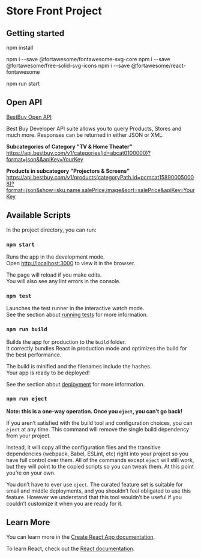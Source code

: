 # Store Front Project

## Getting started

npm install

npm i --save @fortawesome/fontawesome-svg-core
npm i --save @fortawesome/free-solid-svg-icons
npm i --save @fortawesome/react-fontawesome

npm run start


## Open API

[BestBuy Open API](https://bestbuyapis.github.io/api-documentation/#overview)

Best Buy Developer API
suite allows you to query Products, Stores and much more. 
Responses can be returned in either JSON or XML.

**Subcategories of Category "TV & Home Theater"**
https://api.bestbuy.com/v1/categories(id=abcat0100000)?format=json&&apiKey=YourKey

**Products in subcategory "Projectors & Screens"**
https://api.bestbuy.com/v1/products(categoryPath.id=pcmcat158900050008)?format=json&show=sku,name,salePrice,image&sort=salePrice&apiKey=YourKey

## Available Scripts

In the project directory, you can run:

### `npm start`

Runs the app in the development mode.<br />
Open [http://localhost:3000](http://localhost:3000) to view it in the browser.

The page will reload if you make edits.<br />
You will also see any lint errors in the console.

### `npm test`

Launches the test runner in the interactive watch mode.<br />
See the section about [running tests](https://facebook.github.io/create-react-app/docs/running-tests) for more information.

### `npm run build`

Builds the app for production to the `build` folder.<br />
It correctly bundles React in production mode and optimizes the build for the best performance.

The build is minified and the filenames include the hashes.<br />
Your app is ready to be deployed!

See the section about [deployment](https://facebook.github.io/create-react-app/docs/deployment) for more information.

### `npm run eject`

**Note: this is a one-way operation. Once you `eject`, you can’t go back!**

If you aren’t satisfied with the build tool and configuration choices, you can `eject` at any time. This command will remove the single build dependency from your project.

Instead, it will copy all the configuration files and the transitive dependencies (webpack, Babel, ESLint, etc) right into your project so you have full control over them. All of the commands except `eject` will still work, but they will point to the copied scripts so you can tweak them. At this point you’re on your own.

You don’t have to ever use `eject`. The curated feature set is suitable for small and middle deployments, and you shouldn’t feel obligated to use this feature. However we understand that this tool wouldn’t be useful if you couldn’t customize it when you are ready for it.

## Learn More

You can learn more in the [Create React App documentation](https://facebook.github.io/create-react-app/docs/getting-started).

To learn React, check out the [React documentation](https://reactjs.org/).
